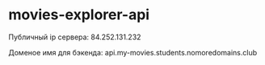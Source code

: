 # movies-explorer-api
Публичный ip сервера: 84.252.131.232 

Доменое имя для бэкенда: api.my-movies.students.nomoredomains.club 
 